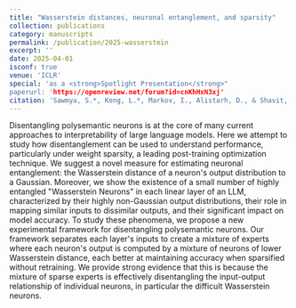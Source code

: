 ```yaml
---
title: "Wasserstein distances, neuronal entanglement, and sparsity"
collection: publications
category: manuscripts
permalink: /publication/2025-wasserstein
excerpt: ''
date: 2025-04-01
isconf: true
venue: 'ICLR'
special: 'as a <strong>Spotlight Presentation</strong>"
paperurl: 'https://openreview.net/forum?id=cnKhHxN3xj'
citation: 'Sawmya, S.*, Kong, L.*, Markov, I., Alistarh, D., & Shavit, N. N. (2025). Wasserstein distances, neuronal entanglement, and sparsity. The 13th International Conference on Learning Representations (ICLR 2025, Spotlight Presentation). https://openreview.net/pdf?id=cnKhHxN3xj'
---
```



Disentangling polysemantic neurons is at the core of many current approaches to interpretability of large language models. Here we attempt to study how disentanglement can be used to understand performance, particularly under weight sparsity, a leading post-training optimization technique. We suggest a novel measure for estimating neuronal entanglement: the Wasserstein distance of a neuron's output distribution to a Gaussian. Moreover, we show the existence of a small number of highly entangled "Wasserstein Neurons" in each linear layer of an LLM, characterized by their highly non-Gaussian output distributions, their role in mapping similar inputs to dissimilar outputs, and their significant impact on model accuracy. To study these phenomena, we propose a new experimental framework for disentangling polysemantic neurons. Our framework separates each layer's inputs to create a mixture of experts where each neuron's output is computed by a mixture of neurons of lower Wasserstein distance, each better at maintaining accuracy when sparsified without retraining. We provide strong evidence that this is because the mixture of sparse experts is effectively disentangling the input-output relationship of individual neurons, in particular the difficult Wasserstein neurons.
